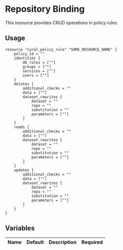 # Repository Binding

This resource provides CRUD operations in policy rules.


## Usage

```hcl
resource "cyral_policy_rule" "SOME_RESOURCE_NAME" {
    policy_id = ""
    identities {
        db_roles = [""]
        groups = [""]
        services = [""]
        users = [""]
    }
    deletes {
        additional_checks = ""
        data = [""]
        dataset_rewrites {
            dataset = ""
            repo = ""
            substitution = ""
            parameters = [""]
        }
    }
    reads {
        additional_checks = ""
        data = [""]
        dataset_rewrites {
            dataset = ""
            repo = ""
            substitution = ""
            parameters = [""]
        }
    }
    updates {
        additional_checks = ""
        data = [""]
        dataset_rewrites {
            dataset = ""
            repo = ""
            substitution = ""
            parameters = [""]
        }
    }
}
```

## Variables

|  Name           |  Default    |  Description                                                                         | Required |
|:----------------|:-----------:|:-------------------------------------------------------------------------------------|:--------:|


